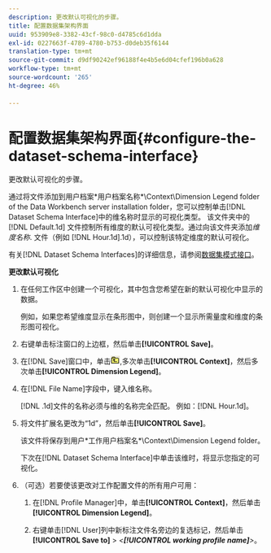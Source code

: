 ```yaml
---
description: 更改默认可视化的步骤。
title: 配置数据集架构界面
uuid: 953909e8-3382-43cf-98c0-d4785c6d1dda
exl-id: 0227663f-4789-4780-b753-d0deb35f6144
translation-type: tm+mt
source-git-commit: d9df90242ef96188f4e4b5e6d04cfef196b0a628
workflow-type: tm+mt
source-wordcount: '265'
ht-degree: 46%

---
```


# 配置数据集架构界面{#configure-the-dataset-schema-interface}

更改默认可视化的步骤。

通过将文件添加到用户档案\*用户档案名称*\Context\Dimension Legend folder of the Data Workbench server installation folder，您可以控制单击[!DNL Dataset Schema Interface]中的维名称时显示的可视化类型。 该文件夹中的 [!DNL Default.1d] 文件控制所有维度的默认可视化类型。通过向该文件夹添加&#x200B;*维度名称*. 文件（例如 [!DNL Hour.1d].1d），可以控制该特定维度的默认可视化。

有关[!DNL Dataset Schema Interfaces]的详细信息，请参阅[数据集模式接口](../../../home/c-get-started/c-admin-intrf/c-dtst-sch-intrf.md#concept-e147b3a5b542453ca2b121e1c85bb175)。

**更改默认可视化**

1. 在任何工作区中创建一个可视化，其中包含您希望在新的默认可视化中显示的数据。

   例如，如果您希望维度显示在条形图中，则创建一个显示所需量度和维度的条形图可视化。

1. 右键单击标注窗口的上边框，然后单击&#x200B;**[!UICONTROL Save]**。
1. 在[!DNL Save]窗口中，单击![](assets/btn_folder_up.png),多次单击&#x200B;**[!UICONTROL Context]**，然后多次单击&#x200B;**[!UICONTROL Dimension Legend]**。
1. 在[!DNL File Name]字段中，键入维名称。

   [!DNL .1d]文件的名称必须与维的名称完全匹配。 例如：[!DNL Hour.1d]。

1. 将文件扩展名更改为“1d”，然后单击&#x200B;**[!UICONTROL Save]**。

   该文件将保存到用户\*工作用户档案名*\Context\Dimension Legend folder。

   下次在[!DNL Dataset Schema Interface]中单击该维时，将显示您指定的可视化。

1. （可选）若要使该更改对工作配置文件的所有用户可用：

   1. 在[!DNL Profile Manager]中，单击&#x200B;**[!UICONTROL Context]**，然后单击&#x200B;**[!UICONTROL Dimension Legend]**。

   1. 右键单击[!DNL User]列中新标注文件名旁边的复选标记，然后单击&#x200B;**[!UICONTROL Save to]** > *&lt;**[!UICONTROL working profile name]**>*。
